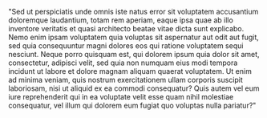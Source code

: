 "Sed ut perspiciatis unde omnis iste natus error sit voluptatem accusantium doloremque
 laudantium, totam rem aperiam, eaque ipsa quae ab illo inventore veritatis et 
 quasi architecto beatae vitae dicta sunt explicabo. Nemo enim ipsam voluptatem 
 quia voluptas sit aspernatur aut odit aut fugit, sed quia consequuntur magni 
 dolores eos qui ratione voluptatem sequi nesciunt. Neque porro quisquam est, 
 qui dolorem ipsum quia dolor sit amet, consectetur, adipisci velit, sed quia 
 non numquam eius modi tempora incidunt ut labore et dolore magnam aliquam 
 quaerat voluptatem. Ut enim ad minima veniam, quis nostrum exercitationem 
 ullam corporis suscipit laboriosam, nisi ut aliquid ex ea commodi consequatur? 
 Quis autem vel eum iure reprehenderit qui in ea voluptate velit esse quam nihil 
 molestiae consequatur, vel illum qui dolorem eum fugiat quo voluptas nulla pariatur?"